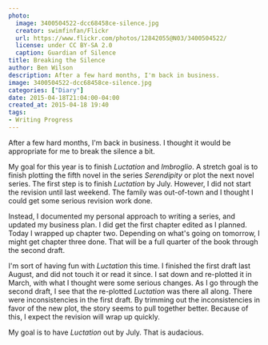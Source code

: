 ```yaml
---
photo:
  image: 3400504522-dcc68458ce-silence.jpg
  creator: swimfinfan/Flickr
  url: https://www.flickr.com/photos/12842055@N03/3400504522/
  license: under CC BY-SA 2.0
  caption: Guardian of Silence
title: Breaking the Silence
author: Ben Wilson
description: After a few hard months, I'm back in business.
image: 3400504522-dcc68458ce-silence.jpg
categories: ["Diary"]
date: 2015-04-18T21:04:00-04:00
created_at: 2015-04-18 19:40
tags:
- Writing Progress
---
```


After a few hard months, I'm back in business. I thought it would be appropriate for me to break the silence a bit.

<!--more-->

My goal for this year is to finish *Luctation* and *Imbroglio*. A stretch goal is to finish plotting the fifth novel in the series *Serendipity* or plot the next novel series. The first step is to finish *Luctation* by July. However, I did not start the revision until last weekend. The family was out-of-town and I thought I could get some serious revision work done.

Instead, I documented my personal approach to writing a series, and updated my business plan. I did get the first chapter edited as I planned. Today I wrapped up chapter two. Depending on what's going on tomorrow, I might get chapter three done. That will be a full quarter of the book through the second draft.

I'm sort of having fun with *Luctation* this time. I finished the first draft last August, and did not touch it or read it since. I sat down and re-plotted it in March, with what I thought were some serious changes. As I go through the second draft, I see that the re-plotted *Luctation* was there all along. There were inconsistencies in the first draft. By trimming out the inconsistencies in favor of the new plot, the story seems to pull together better. Because of this, I expect the revision will wrap up quickly.

My goal is to have *Luctation* out by July. That is audacious.
